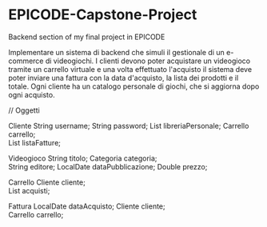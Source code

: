 # EPICODE-Capstone-Project
Backend section of my final project in EPICODE

Implementare un sistema di backend che simuli il gestionale di un e-commerce di videogiochi. I clienti devono poter acquistare un videogioco tramite un carrello virtuale e una volta effettuato l'acquisto il sistema deve poter inviare una fattura con la data d'acquisto, la lista dei prodotti e il totale. Ogni cliente ha un catalogo personale di giochi, che si aggiorna dopo ogni acquisto.

// Oggetti

Cliente
String username;
String password;
List<Videogioco> libreriaPersonale;
Carrello carrello;  
List<Fattura> listaFatture;  
  
Videogioco 
String titolo;
Categoria categoria;  
String editore;
LocalDate dataPubblicazione;
Double prezzo;
  
Carrello
Cliente cliente;  
List<Videogioco> acquisti;
  
Fattura
LocalDate dataAcquisto;
Cliente cliente;  
Carrello carrello;
  
